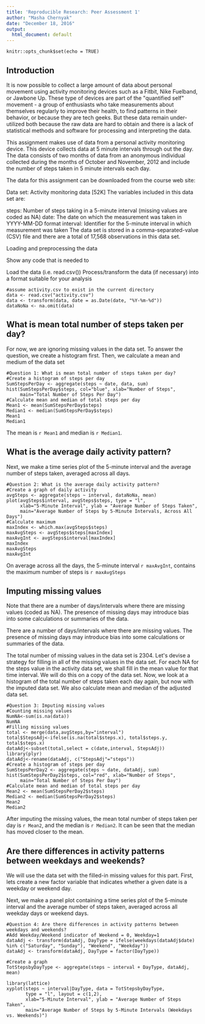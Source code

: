 ```yaml
---
title: 'Reproducible Research: Peer Assessment 1'
author: "Masha Chernyak"
date: "December 18, 2016"
output:
  html_document: default
---
```


```{r setup, include=FALSE}
knitr::opts_chunk$set(echo = TRUE)
```

## Introduction

It is now possible to collect a large amount of data about personal movement using activity monitoring devices such as a Fitbit, Nike Fuelband, or Jawbone Up. These type of devices are part of the "quantified self" movement - a group of enthusiasts who take measurements about themselves regularly to improve their health, to find patterns in their behavior, or because they are tech geeks. But these data remain under-utilized both because the raw data are hard to obtain and there is a lack of statistical methods and software for processing and interpreting the data.

This assignment makes use of data from a personal activity monitoring device. This device collects data at 5 minute intervals through out the day. The data consists of two months of data from an anonymous individual collected during the months of October and November, 2012 and include the number of steps taken in 5 minute intervals each day.

The data for this assignment can be downloaded from the course web site:

Data set: Activity monitoring data [52K]
The variables included in this data set are:

steps: Number of steps taking in a 5-minute interval (missing values are coded as NA)
date: The date on which the measurement was taken in YYYY-MM-DD format
interval: Identifier for the 5-minute interval in which measurement was taken
The data set is stored in a comma-separated-value (CSV) file and there are a total of 17,568 observations in this data set.

Loading and preprocessing the data

Show any code that is needed to

Load the data (i.e. read.csv())
Process/transform the data (if necessary) into a format suitable for your analysis

```{r}
#assume activity.csv to exist in the current directory
data <- read.csv("activity.csv")
data <- transform(data, date = as.Date(date, "%Y-%m-%d"))
dataNoNa <- na.omit(data)
```

## What is mean total number of steps taken per day?

For now, we are ignoring missing values in the data set.
To answer the question, we create a histogram first. Then, we calculate a mean and medium of the data set

```{r}
#Question 1: What is mean total number of steps taken per day?
#Create a histogram of steps per day
SumStepsPerDay <- aggregate(steps ~ date, data, sum)
hist(SumStepsPerDay$steps, col="blue", xlab="Number of Steps",
     main="Total Number of Steps Per Day")
#Calculate mean and median of total steps per day
Mean1 <- mean(SumStepsPerDay$steps)
Median1 <- median(SumStepsPerDay$steps)
Mean1
Median1
```

The mean is `r Mean1` and median is `r Median1`.

## What is the average daily activity pattern?

Next, we make a time series plot of the 5-minute interval and the average number of steps taken, averaged across all days.


```{r}
#Question 2: What is the average daily activity pattern?
#Create a graph of daily activity
avgSteps <- aggregate(steps ~ interval, dataNoNa, mean)
plot(avgSteps$interval, avgSteps$steps, type = "l",
     xlab="5-Minute Interval", ylab = "Average Number of Steps Taken",
     main="Average Number of Steps by 5-Minute Intervals, Across All Days")
#Calculate maximum
maxIndex <- which.max(avgSteps$steps)
maxAvgSteps <- avgSteps$steps[maxIndex]
maxAvgInt <- avgSteps$interval[maxIndex]
maxIndex
maxAvgSteps
maxAvgInt
```
On average across all the days, the 5-minute interval `r maxAvgInt`, contains the maximum number of steps is `r maxAvgSteps`

## Imputing missing values

Note that there are a number of days/intervals where there are missing values (coded as NA). The presence of missing days may introduce bias into some calculations or summaries of the data.

There are a number of days/intervals where there are missing values. The presence of missing days may introduce bias into some calculations or summaries of the data.

The total number of missing values in the data set is 2304. Let's devise a strategy for filling in all of the missing values in the data set. For each NA for the steps value in the activity data set, we shall fill in the mean value for that time interval. We will do this on a copy of the data set.
Now, we look at a histogram of the total number of steps taken each day again, but now with the imputed data set. We also calculate mean and median of the adjusted data set.

```{r}
#Question 3: Imputing missing values
#Counting missing values
NumNA<-sum(is.na(data))
NumNA
#Filling missing values
total <- merge(data,avgSteps,by="interval")
total$StepsAdj<-ifelse(is.na(total$steps.x), total$steps.y, total$steps.x)
dataAdj<-subset(total,select = c(date,interval, StepsAdj))
library(plyr)
dataAdj<-rename(dataAdj, c("StepsAdj"="steps"))
#Create a histogram of steps per day
SumStepsPerDay2 <- aggregate(steps ~ date, dataAdj, sum)
hist(SumStepsPerDay2$steps, col="red", xlab="Number of Steps",
     main="Total Number of Steps Per Day")
#Calculate mean and median of total steps per day
Mean2 <- mean(SumStepsPerDay2$steps)
Median2 <- median(SumStepsPerDay2$steps)
Mean2
Median2
```
After imputing the missing values, the mean total number of steps taken per day is `r Mean2`, and the median is `r Median2`. It can be seen that the median has moved closer to the mean.

## Are there differences in activity patterns between weekdays and weekends?

We will use the data set with the filled-in missing values for this part. First, lets create a new factor variable that indicates whether a given date is a weekday or weekend day.

Next, we make a panel plot containing a time series plot of the 5-minute interval and the average number of steps taken, averaged across all weekday days or weekend days.
```{r}
#Question 4: Are there differences in activity patterns between weekdays and weekends?
#Add Weekday/Weekend indicator of Weekend = 0, Weekday=1
dataAdj <- transform(dataAdj, DayType = ifelse(weekdays(dataAdj$date) %in% c("Saturday", "Sunday"), "Weekend", "Weekday"))
dataAdj <- transform(dataAdj, DayType = factor(DayType))

#Create a graph
TotStepsbyDayType <- aggregate(steps ~ interval + DayType, dataAdj, mean)

library(lattice)
xyplot(steps ~ interval|DayType, data = TotStepsbyDayType,
       type = "l", layout = c(1,2),
       xlab="5-Minute Interval", ylab = "Average Number of Steps Taken",
       main="Average Number of Steps by 5-Minute Intervals (Weekdays vs. Weekends)")
```

